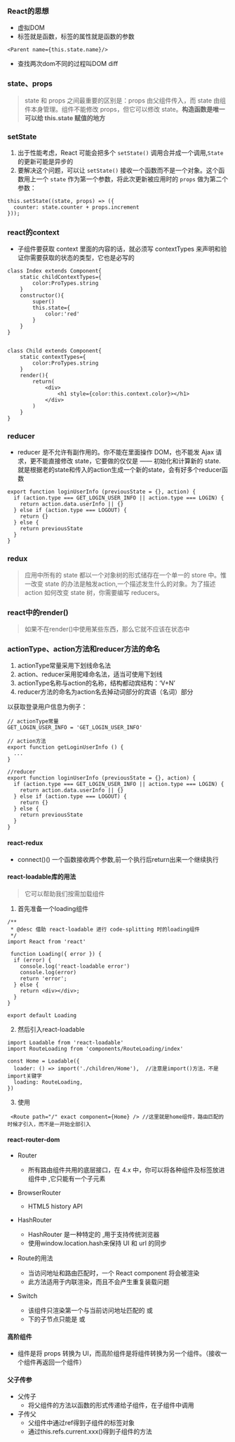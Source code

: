 ### React的思想 
+ 虚拟DOM 
+ 标签就是函数，标签的属性就是函数的参数
```
<Parent name={this.state.name}/>
```
+ 查找两次dom不同的过程叫DOM diff 


### state、props
> state 和 props 之间最重要的区别是：props 由父组件传入，而 state 由组件本身管理。组件不能修改 props，但它可以修改 state。**构造函数是唯一可以给 this.state 赋值的地方**


### setState
1. 出于性能考虑，React 可能会把多个 `setState()` 调用合并成一个调用,`State` 的更新可能是异步的
2. 要解决这个问题，可以让 `setState()` 接收一个函数而不是一个对象。这个函数用上一个 `state` 作为第一个参数，将此次更新被应用时的 `props` 做为第二个参数：
```
this.setState((state, props) => ({
  counter: state.counter + props.increment
}));
```


### react的context
+ 子组件要获取 context 里面的内容的话，就必须写 contextTypes 来声明和验证你需要获取的状态的类型，它也是必写的

```
class Index extends Component{
    static childContextTypes={
        color:ProTypes.string
    }
    constructor(){
        super()
        this.state={
            color:'red'
        }
    }
}


class Child extends Component{
    static contextTypes={
        color:ProTypes.string
    }
    render(){
        return(
            <div>
                <h1 style={color:this.context.color}></h1>
            </div>
        )
    }
}
```
### reducer
+ reducer 是不允许有副作用的。你不能在里面操作 DOM，也不能发 Ajax 请求，更不能直接修改 state，它要做的仅仅是 —— 初始化和计算新的 state. 就是根据老的state和传入的action生成一个新的state，会有好多个reducer函数

```
export function loginUserInfo (previousState = {}, action) {
  if (action.type === GET_LOGIN_USER_INFO || action.type === LOGIN) {
    return action.data.userInfo || {}
  } else if (action.type === LOGOUT) {
    return {}
  } else {
    return previousState
  }
}
```

### redux
> 应⽤中所有的 state 都以⼀个对象树的形式储存在⼀个单⼀的 store 中。惟⼀改变 state 的办法是触发action,⼀个描述发⽣什么的对象。为了描述 action 如何改变 state 树，你需要编写 reducers。

### react中的render()
>如果不在render()中使用某些东西，那么它就不应该在状态中



### actionType、action方法和reducer方法的命名
1. actionType常量采用下划线命名法
2. action、reducer采用驼峰命名法，适当可使用下划线
3. actionType名称与action的名称，结构都动宾结构：‘V+N’
4. reducer方法的命名为action名去掉动词部分的宾语（名词）部分

以获取登录用户信息为例子：
```
// actionType常量
GET_LOGIN_USER_INFO = 'GET_LOGIN_USER_INFO'

// action方法
export function getLoginUserInfo () {
  ...
}

//reducer
export function loginUserInfo (previousState = {}, action) {
  if (action.type === GET_LOGIN_USER_INFO || action.type === LOGIN) {
    return action.data.userInfo || {}
  } else if (action.type === LOGOUT) {
    return {}
  } else {
    return previousState
  }
}
```


#### react-redux

+ connect()() 一个函数接收两个参数,前一个执行后return出来一个继续执行



#### react-loadable库的用法
> 它可以帮助我们按需加载组件

1. 首先准备一个loading组件

```
/**
 * @desc 借助 react-loadable 进行 code-splitting 时的loading组件
 */
import React from 'react'

 function Loading({ error }) {
  if (error) {
    console.log('react-loadable error')
    console.log(error)
    return 'error';
  } else {
    return <div></div>;
  }
}

export default Loading

```


2. 然后引入react-loadable

```
import Loadable from 'react-loadable'
import RouteLoading from 'components/RouteLoading/index'

const Home = Loadable({
  loader: () => import('./children/Home'),  //注意是import()方法，不是import关键字
  loading: RouteLoading,
})

```

3. 使用

```
 <Route path="/" exact component={Home} /> //这里就是home组件，路由匹配的时候才引入，而不是一开始全部引入
```


#### react-router-dom 

+ Router
  + 所有路由组件共用的底层接口，在 4.x 中，你可以将各种组件及标签放进  <Router>  组件中 ,它只能有一个子元素
+ BrowserRouter
  + HTML5 history API 
+ HashRouter
  + HashRouter 是一种特定的 <Router> ,用于支持传统浏览器
  + 使用window.location.hash来保持 UI 和 url 的同步
+ Route的用法

  + <Route component> 当访问地址和路由匹配时，一个 React component 将会被渲染
  + <Route render>  此方法适用于内联渲染，而且不会产生重复装载问题
+ Switch
  + 该组件只渲染第一个与当前访问地址匹配的  <Route>  或  <Redirect>
  + <Switch> 下的子节点只能是 <Route> 或 <Redirect>


#### 高阶组件
  +  组件是将 props 转换为 UI，而高阶组件是将组件转换为另一个组件。（接收一个组件再返回一个组件）

#### 父子传参

  + 父传子
    + 将父组件的方法以函数的形式传递给子组件，在子组件中调用
  + 子传父
    + 父组件中通过ref得到子组件的标签对象
    + 通过this.refs.current.xxx()得到子组件的方法